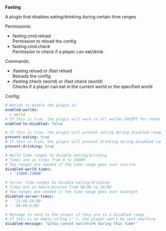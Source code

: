 **Fasting**

A plugin that disables eating/drinking during certain time ranges

Permissions:
 - fasting.cmd.reload\
   Permission to reload the config
 - fasting.cmd.check\
   Permission to check if a player can eat/drink

Commands:
 - /fasting reload or /fast reload\
   Reloads the config
 - /fasting check (world) or /fast check (world)\
   Checks if a player can eat in the current world or the specified world

Config:
```yaml
# Worlds to enable the plugin in
enabled-worlds:
  - world
# If this is true, the plugin will work in all worlds EXCEPT for those in "enabled-worlds"
enabled-to-disabled: false

# If this is true, the plugin will prevent eating during disabled ranges
prevent-eating: true
# If this is true, the plugin will prevent drinking during disabled ranges
prevent-drinking: true

# World time ranges to disable eating/drinking
# Times are in ticks from 0 to 24000
# Two ranges are needed if the time range goes over sunrise
disabled-world-times:
  - '13000-23000'

# Server time ranges to disable eating/drinking
# Times are in hours:minutes from 00:00 to 24:00
# Two ranges are needed if the time range goes over midnight
disabled-server-times:
# - '21:00-24:00'
# - '00:00-6:00'

# Message to send to the player if they are in a disabled range
# If this is an empty string (''), the player won't be sent anything
disabled-message: '&cYou cannot eat/drink during this time!'
```

